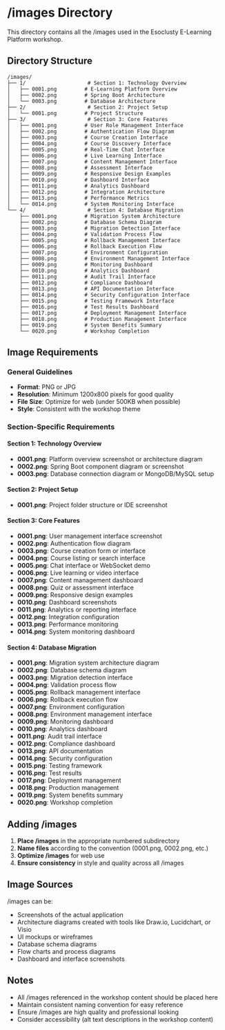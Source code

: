 # /images Directory

This directory contains all the /images used in the Esoclusty E-Learning Platform workshop.

## Directory Structure

```
/images/
├── 1/                    # Section 1: Technology Overview
│   ├── 0001.png         # E-Learning Platform Overview
│   ├── 0002.png         # Spring Boot Architecture
│   └── 0003.png         # Database Architecture
├── 2/                    # Section 2: Project Setup
│   └── 0001.png         # Project Structure
├── 3/                    # Section 3: Core Features
│   ├── 0001.png         # User Role Management Interface
│   ├── 0002.png         # Authentication Flow Diagram
│   ├── 0003.png         # Course Creation Interface
│   ├── 0004.png         # Course Discovery Interface
│   ├── 0005.png         # Real-Time Chat Interface
│   ├── 0006.png         # Live Learning Interface
│   ├── 0007.png         # Content Management Interface
│   ├── 0008.png         # Assessment Interface
│   ├── 0009.png         # Responsive Design Examples
│   ├── 0010.png         # Dashboard Interface
│   ├── 0011.png         # Analytics Dashboard
│   ├── 0012.png         # Integration Architecture
│   ├── 0013.png         # Performance Metrics
│   └── 0014.png         # System Monitoring Interface
└── 4/                    # Section 4: Database Migration
    ├── 0001.png         # Migration System Architecture
    ├── 0002.png         # Database Schema Diagram
    ├── 0003.png         # Migration Detection Interface
    ├── 0004.png         # Validation Process Flow
    ├── 0005.png         # Rollback Management Interface
    ├── 0006.png         # Rollback Execution Flow
    ├── 0007.png         # Environment Configuration
    ├── 0008.png         # Environment Management Interface
    ├── 0009.png         # Monitoring Dashboard
    ├── 0010.png         # Analytics Dashboard
    ├── 0011.png         # Audit Trail Interface
    ├── 0012.png         # Compliance Dashboard
    ├── 0013.png         # API Documentation Interface
    ├── 0014.png         # Security Configuration Interface
    ├── 0015.png         # Testing Framework Interface
    ├── 0016.png         # Test Results Dashboard
    ├── 0017.png         # Deployment Management Interface
    ├── 0018.png         # Production Management Interface
    ├── 0019.png         # System Benefits Summary
    └── 0020.png         # Workshop Completion
```

## Image Requirements

### General Guidelines
- **Format**: PNG or JPG
- **Resolution**: Minimum 1200x800 pixels for good quality
- **File Size**: Optimize for web (under 500KB when possible)
- **Style**: Consistent with the workshop theme

### Section-Specific Requirements

#### Section 1: Technology Overview
- **0001.png**: Platform overview screenshot or architecture diagram
- **0002.png**: Spring Boot component diagram or screenshot
- **0003.png**: Database connection diagram or MongoDB/MySQL setup

#### Section 2: Project Setup
- **0001.png**: Project folder structure or IDE screenshot

#### Section 3: Core Features
- **0001.png**: User management interface screenshot
- **0002.png**: Authentication flow diagram
- **0003.png**: Course creation form or interface
- **0004.png**: Course listing or search interface
- **0005.png**: Chat interface or WebSocket demo
- **0006.png**: Live learning or video interface
- **0007.png**: Content management dashboard
- **0008.png**: Quiz or assessment interface
- **0009.png**: Responsive design examples
- **0010.png**: Dashboard screenshots
- **0011.png**: Analytics or reporting interface
- **0012.png**: Integration configuration
- **0013.png**: Performance monitoring
- **0014.png**: System monitoring dashboard

#### Section 4: Database Migration
- **0001.png**: Migration system architecture diagram
- **0002.png**: Database schema diagram
- **0003.png**: Migration detection interface
- **0004.png**: Validation process flow
- **0005.png**: Rollback management interface
- **0006.png**: Rollback execution flow
- **0007.png**: Environment configuration
- **0008.png**: Environment management interface
- **0009.png**: Monitoring dashboard
- **0010.png**: Analytics dashboard
- **0011.png**: Audit trail interface
- **0012.png**: Compliance dashboard
- **0013.png**: API documentation
- **0014.png**: Security configuration
- **0015.png**: Testing framework
- **0016.png**: Test results
- **0017.png**: Deployment management
- **0018.png**: Production management
- **0019.png**: System benefits summary
- **0020.png**: Workshop completion

## Adding /images

1. **Place /images** in the appropriate numbered subdirectory
2. **Name files** according to the convention (0001.png, 0002.png, etc.)
3. **Optimize /images** for web use
4. **Ensure consistency** in style and quality across all /images

## Image Sources

/images can be:
- Screenshots of the actual application
- Architecture diagrams created with tools like Draw.io, Lucidchart, or Visio
- UI mockups or wireframes
- Database schema diagrams
- Flow charts and process diagrams
- Dashboard and interface screenshots

## Notes

- All /images referenced in the workshop content should be placed here
- Maintain consistent naming convention for easy reference
- Ensure /images are high quality and professional looking
- Consider accessibility (alt text descriptions in the workshop content) 